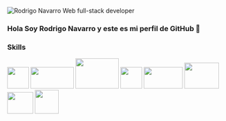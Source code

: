 ![Rodrigo Navarro Web full-stack developer](https://user-images.githubusercontent.com/84095970/137844990-db925db2-97ef-40c5-a9d7-60d059c81a90.png)

### Hola Soy Rodrigo Navarro y este es mi perfil de GitHub 👋

### Skills
<div style='backgroundColor:white;'>
<img src='https://upload.wikimedia.org/wikipedia/commons/thumb/9/99/Unofficial_JavaScript_logo_2.svg/1200px-Unofficial_JavaScript_logo_2.svg.png' style='width:50px; height:50px'>
<img src='https://ekinbe.com/blog/wp-content/uploads/2018/09/react-redux.png' style='width:100px; height:50px'> 
  <img src='https://rolandocaldas.com/wp-content/uploads/2013/10/css3-html5-e1383236383597.png' style='width:100px; height:70px'>
  <img src='https://www.juanmacivico87.com/wp-content/uploads/operadores-sass.png' style='width:50px; height:50px'>
   <img src='https://upload.wikimedia.org/wikipedia/commons/thumb/d/d9/Node.js_logo.svg/320px-Node.js_logo.svg.png' style='width:90px; height:50px'>
  <img src='https://www.devartisan.cl/static/media/postgreSQL.517902bf.svg' style='width:80px; height:60px'>
  <img src='https://www.styled-components.com/atom.png' style='width:60px; height:50px;'>
  <img src='https://qph.fs.quoracdn.net/main-qimg-744f96b18fb3ef81b05512d78b679e25' style='width:55px; height:55px'>
 
 </div> 
